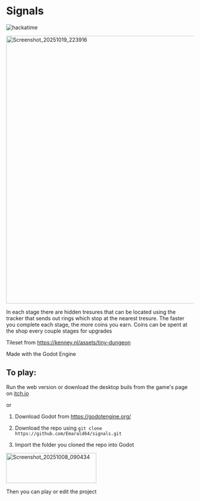 # Signals
![hackatime](https://hackatime-badge.hackclub.com/U0785D5VDEK/signals)

<img width="1280" height="720" alt="Screenshot_20251019_223916" src="https://github.com/user-attachments/assets/11948bff-e139-4d7e-9f52-9c033669b833" />

In each stage there are hidden tresures that can be located using the tracker that sends out rings which stop at the nearest tresure. The faster you complete each stage, the more coins you earn. Coins can be spent at the shop every couple stages for upgrades

Tileset from https://kenney.nl/assets/tiny-dungeon

Made with the Godot Engine

## To play:

Run the web version or download the desktop buils from the game's page on [itch.io](https://xanderath.itch.io/signals)

or

1. Download Godot from https://godotengine.org/

2. Download the repo using
``git clone https://github.com/Emarald64/signals.git``

4. Import the folder you cloned the repo into Godot 

<img width="242" height="81" alt="Screenshot_20251008_090434" src="https://github.com/user-attachments/assets/1e9504e7-3593-41b7-af27-6276a2f9500b" />

Then you can play or edit the project
